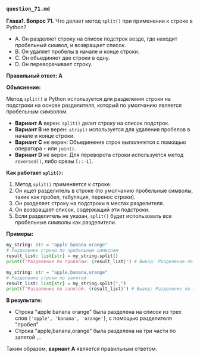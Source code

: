### `question_71.md`

**Глава1. Вопрос 71.** Что делает метод `split()` при применении к строке в Python?

- A. Он разделяет строку на список подстрок везде, где находит пробельный символ, и возвращает список.
- B. Он удаляет пробелы в начале и конце строки.
- C. Он объединяет две строки в одну.
- D. Он переворачивает строку.

**Правильный ответ: A**

**Объяснение:**

Метод `split()` в Python используется для разделения строки на подстроки на основе разделителя, который по умолчанию является пробельным символом.

*   **Вариант A** верен: `split()` делит строку на список подстрок.
*   **Вариант B** не верен: `strip()` используется для удаления пробелов в начале и конце строки.
*   **Вариант C** не верен: Объединение строк выполняется с помощью оператора `+` или `join()`.
*   **Вариант D** не верен: Для переворота строки используется метод `reversed()`, либо срезы `[::-1]`.

**Как работает `split()`:**

1.  Метод `split()` применяется к строке.
2.  Он ищет разделитель в строке (по умолчанию пробельные символы, такие как пробел, табуляция, перенос строки).
3.  Он разделяет строку на подстроки в местах разделителя.
4.  Он возвращает список, содержащий эти подстроки.
5.  Если разделитель не указан, `split()` будет использовать все пробельные символы как разделители.

**Примеры:**

```python
my_string: str = "apple banana orange"
# Разделение строки по пробельным символам
result_list: list[str] = my_string.split()
print(f"Разделение по пробелам: {result_list}") # Вывод: Разделение по пробелам: ['apple', 'banana', 'orange']

my_string: str = "apple,banana,orange"
# Разделение строки по запятой
result_list: list[str] = my_string.split(",")
print(f"Разделение по запятой: {result_list}") # Вывод: Разделение по запятой: ['apple', 'banana', 'orange']
```
**В результате:**
*   Строка "apple banana orange" была разделена на список из трех слов `['apple', 'banana', 'orange']`, с помощью разделителя "пробел"
* Строка "apple,banana,orange" была разделена на три части по запятой `,`.

Таким образом, **вариант A** является правильным ответом.
